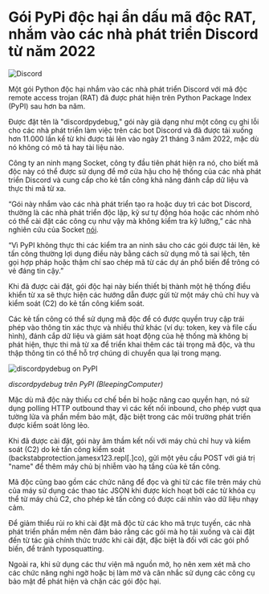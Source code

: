 # Gói PyPi độc hại ẩn dấu mã độc RAT, nhắm vào các nhà phát triển Discord từ năm 2022

![Discord](https://www.bleepstatic.com/content/hl-images/2025/05/08/Discord.jpg)

Một gói Python độc hại nhắm vào các nhà phát triển Discord với mã độc remote access trojan (RAT) đã được phát hiện trên Python Package Index (PyPI) sau hơn ba năm.

Được đặt tên là "discordpydebug," gói này giả dạng như một công cụ ghi lỗi cho các nhà phát triển làm việc trên các bot Discord và đã được tải xuống hơn 11.000 lần kể từ khi được tải lên vào ngày 21 tháng 3 năm 2022, mặc dù nó không có mô tả hay tài liệu nào.

Công ty an ninh mạng Socket, công ty đầu tiên phát hiện ra nó, cho biết mã độc này có thể được sử dụng để mở cửa hậu cho hệ thống của các nhà phát triển Discord và cung cấp cho kẻ tấn công khả năng đánh cắp dữ liệu và thực thi mã từ xa.

“Gói này nhắm vào các nhà phát triển tạo ra hoặc duy trì các bot Discord, thường là các nhà phát triển độc lập, kỹ sư tự động hóa hoặc các nhóm nhỏ có thể cài đặt các công cụ như vậy mà không kiểm tra kỹ lưỡng,” các nhà nghiên cứu của Socket [nói](https://socket.dev/blog/malicious-pypi-package-targets-discord-developers-with-RAT).

“Vì PyPI không thực thi các kiểm tra an ninh sâu cho các gói được tải lên, kẻ tấn công thường lợi dụng điều này bằng cách sử dụng mô tả sai lệch, tên gọi hợp pháp hoặc thậm chí sao chép mã từ các dự án phổ biến để trông có vẻ đáng tin cậy.”

Khi đã được cài đặt, gói độc hại này biến thiết bị thành một hệ thống điều khiển từ xa sẽ thực hiện các hướng dẫn được gửi từ một máy chủ chỉ huy và kiểm soát (C2) do kẻ tấn công kiểm soát.

Các kẻ tấn công có thể sử dụng mã độc để có được quyền truy cập trái phép vào thông tin xác thực và nhiều thứ khác (ví dụ: token, key và file cấu hình), đánh cắp dữ liệu và giám sát hoạt động của hệ thống mà không bị phát hiện, thực thi mã từ xa để triển khai thêm các tải trọng mã độc, và thu thập thông tin có thể hỗ trợ chúng di chuyển qua lại trong mạng.

![discordpydebug on PyPI](https://www.bleepstatic.com/images/news/u/1109292/2025/discordpydebug_on_PyPI.jpg)

_discordpydebug trên PyPI (BleepingComputer)_

Mặc dù mã độc này thiếu cơ chế bền bỉ hoặc nâng cao quyền hạn, nó sử dụng polling HTTP outbound thay vì các kết nối inbound, cho phép vượt qua tường lửa và phần mềm bảo mật, đặc biệt trong các môi trường phát triển được kiểm soát lỏng lẻo.

Khi đã được cài đặt, gói này âm thầm kết nối với máy chủ chỉ huy và kiểm soát (C2) do kẻ tấn công kiểm soát (backstabprotection.jamesx123.repl\[.\]co), gửi một yêu cầu POST với giá trị "name" để thêm máy chủ bị nhiễm vào hạ tầng của kẻ tấn công.

Mã độc cũng bao gồm các chức năng để đọc và ghi từ các file trên máy chủ của máy sử dụng các thao tác JSON khi được kích hoạt bởi các từ khóa cụ thể từ máy chủ C2, cho phép kẻ tấn công có được cái nhìn vào dữ liệu nhạy cảm.

Để giảm thiểu rủi ro khi cài đặt mã độc từ các kho mã trực tuyến, các nhà phát triển phần mềm nên đảm bảo rằng các gói mà họ tải xuống và cài đặt đến từ tác giả chính thức trước khi cài đặt, đặc biệt là đối với các gói phổ biến, để tránh typosquatting.

Ngoài ra, khi sử dụng các thư viện mã nguồn mở, họ nên xem xét mã cho các chức năng nghi ngờ hoặc bị làm mờ và cân nhắc sử dụng các công cụ bảo mật để phát hiện và chặn các gói độc hại.